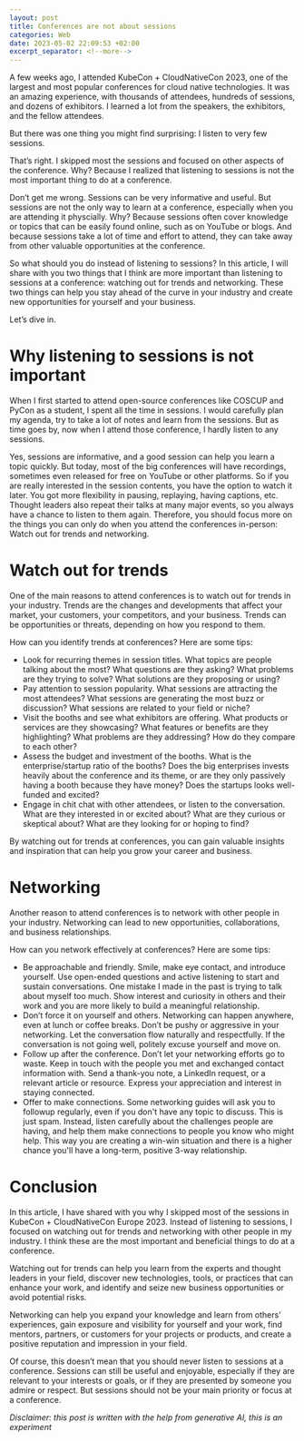 ```yaml
---
layout: post
title: Conferences are not about sessions
categories: Web
date: 2023-05-02 22:09:53 +02:00
excerpt_separator: <!--more-->
---
```

A few weeks ago, I attended KubeCon + CloudNativeCon 2023, one of the largest and most popular conferences for cloud native technologies. It was an amazing experience, with thousands of attendees, hundreds of sessions, and dozens of exhibitors. I learned a lot from the speakers, the exhibitors, and the fellow attendees.

But there was one thing you might find surprising: I listen to very few sessions.

That’s right. I skipped most the sessions and focused on other aspects of the conference. Why? Because I realized that listening to sessions is not the most important thing to do at a conference.

Don’t get me wrong. Sessions can be very informative and useful. But sessions are not the only way to learn at a conference, especially when you are attending it physcially. Why? Because sessions often cover knowledge or topics that can be easily found online, such as on YouTube or blogs. And because sessions take a lot of time and effort to attend, they can take away from other valuable opportunities at the conference.

So what should you do instead of listening to sessions? In this article, I will share with you two things that I think are more important than listening to sessions at a conference: watching out for trends and networking. These two things can help you stay ahead of the curve in your industry and create new opportunities for yourself and your business.

Let’s dive in.
<!--more-->

# Why listening to sessions is not important

When I first started to attend open-source conferences like COSCUP and PyCon as a student, I spent all the time in sessions. I would carefully plan my agenda, try to take a lot of notes and learn from the sessions. But as time goes by, now when I attend those conference, I hardly listen to any sessions. 

Yes, sessions are informative, and a good session can help you learn a topic quickly. But today, most of the big conferences will have recordings, sometimes even released for free on YouTube or other platforms. So if you are really interested in the session contents, you have the option to watch it later. You got more flexibility in pausing, replaying, having captions, etc. Thought leaders also repeat their talks at many major events, so you always have a chance to listen to them again. Therefore, you should focus more on the things you can only do when you attend the conferences in-person: Watch out for trends and networking.

# Watch out for trends

One of the main reasons to attend conferences is to watch out for trends in your industry. Trends are the changes and developments that affect your market, your customers, your competitors, and your business. Trends can be opportunities or threats, depending on how you respond to them.

How can you identify trends at conferences? Here are some tips:

* Look for recurring themes in session titles. What topics are people talking about the most? What questions are they asking? What problems are they trying to solve? What solutions are they proposing or using?
* Pay attention to session popularity. What sessions are attracting the most attendees? What sessions are generating the most buzz or discussion? What sessions are related to your field or niche?
* Visit the booths and see what exhibitors are offering. What products or services are they showcasing? What features or benefits are they highlighting? What problems are they addressing? How do they compare to each other? 
* Assess the budget and investment of the booths. What is the enterprise/startup ratio of the booths? Does the big enterprises invests heavily about the conference and its theme, or are they only passively having a booth because they have money? Does the startups looks well-funded and excited?
* Engage in chit chat with other attendees, or listen to the conversation. What are they interested in or excited about? What are they curious or skeptical about? What are they looking for or hoping to find?

By watching out for trends at conferences, you can gain valuable insights and inspiration that can help you grow your career and business.

# Networking

Another reason to attend conferences is to network with other people in your industry. Networking can lead to new opportunities, collaborations, and business relationships.

How can you network effectively at conferences? Here are some tips:

* Be approachable and friendly. Smile, make eye contact, and introduce yourself. Use open-ended questions and active listening to start and sustain conversations. One mistake I made in the past is trying to talk about myself too much. Show interest and curiosity in others and their work and you are more likely to build a meaningful relationship.
* Don’t force it on yourself and others. Networking can happen anywhere, even at lunch or coffee breaks. Don’t be pushy or aggressive in your networking. Let the conversation flow naturally and respectfully. If the conversation is not going well, politely excuse yourself and move on.
* Follow up after the conference. Don’t let your networking efforts go to waste. Keep in touch with the people you met and exchanged contact information with. Send a thank-you note, a LinkedIn request, or a relevant article or resource. Express your appreciation and interest in staying connected.
* Offer to make connections. Some networking guides will ask you to followup regularly, even if you don't have any topic to discuss. This is just spam. Instead, listen carefully about the challenges people are having, and help them make connections to people you know who might help. This way you are creating a win-win situation and there is a higher chance you'll have a long-term, positive 3-way relationship. 

# Conclusion

In this article, I have shared with you why I skipped most of the sessions in KubeCon + CloudNativeCon Europe 2023. Instead of listening to sessions, I focused on watching out for trends and networking with other people in my industry. I think these are the most important and beneficial things to do at a conference.

Watching out for trends can help you learn from the experts and thought leaders in your field, discover new technologies, tools, or practices that can enhance your work, and identify and seize new business opportunities or avoid potential risks.

Networking can help you expand your knowledge and learn from others’ experiences, gain exposure and visibility for yourself and your work, find mentors, partners, or customers for your projects or products, and create a positive reputation and impression in your field.

Of course, this doesn’t mean that you should never listen to sessions at a conference. Sessions can still be useful and enjoyable, especially if they are relevant to your interests or goals, or if they are presented by someone you admire or respect. But sessions should not be your main priority or focus at a conference.

*Disclaimer: this post is written with the help from generative AI, this is an experiment*
